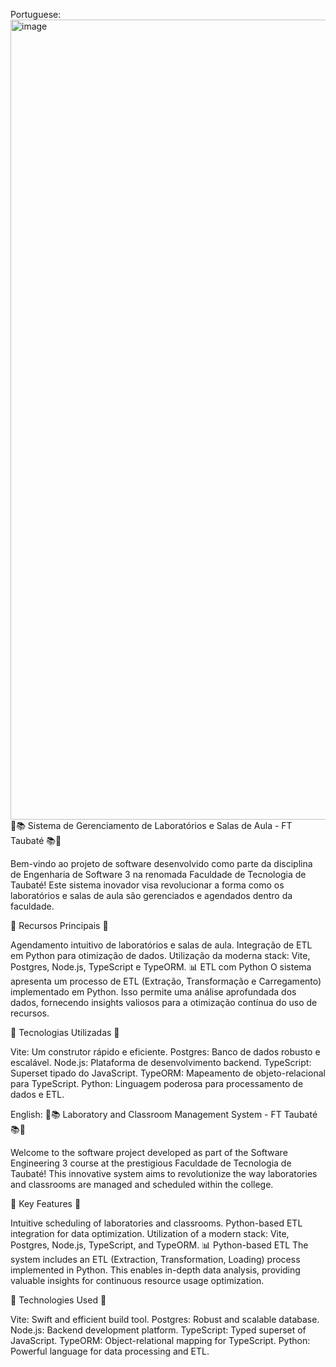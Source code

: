 Portuguese:
<img width="1280" alt="image" src="https://github.com/isaac-goncalves/gerenciamento-de-salas-V0.1/assets/82903174/7940b3fb-c671-4e33-8829-810ea8d6a115">
🔬📚 Sistema de Gerenciamento de Laboratórios e Salas de Aula - FT Taubaté 📚🔬

Bem-vindo ao projeto de software desenvolvido como parte da disciplina de Engenharia de Software 3 na renomada Faculdade de Tecnologia de Taubaté! Este sistema inovador visa revolucionar a forma como os laboratórios e salas de aula são gerenciados e agendados dentro da faculdade.

🚀 Recursos Principais 🚀

Agendamento intuitivo de laboratórios e salas de aula.
Integração de ETL em Python para otimização de dados.
Utilização da moderna stack: Vite, Postgres, Node.js, TypeScript e TypeORM.
📊 ETL com Python
O sistema apresenta um processo de ETL (Extração, Transformação e Carregamento) implementado em Python. Isso permite uma análise aprofundada dos dados, fornecendo insights valiosos para a otimização contínua do uso de recursos.

🔧 Tecnologias Utilizadas 🔧

Vite: Um construtor rápido e eficiente.
Postgres: Banco de dados robusto e escalável.
Node.js: Plataforma de desenvolvimento backend.
TypeScript: Superset tipado do JavaScript.
TypeORM: Mapeamento de objeto-relacional para TypeScript.
Python: Linguagem poderosa para processamento de dados e ETL.

English:
🔬📚 Laboratory and Classroom Management System - FT Taubaté 📚🔬

Welcome to the software project developed as part of the Software Engineering 3 course at the prestigious Faculdade de Tecnologia de Taubaté! This innovative system aims to revolutionize the way laboratories and classrooms are managed and scheduled within the college.

🚀 Key Features 🚀

Intuitive scheduling of laboratories and classrooms.
Python-based ETL integration for data optimization.
Utilization of a modern stack: Vite, Postgres, Node.js, TypeScript, and TypeORM.
📊 Python-based ETL
The system includes an ETL (Extraction, Transformation, Loading) process implemented in Python. This enables in-depth data analysis, providing valuable insights for continuous resource usage optimization.

🔧 Technologies Used 🔧

Vite: Swift and efficient build tool.
Postgres: Robust and scalable database.
Node.js: Backend development platform.
TypeScript: Typed superset of JavaScript.
TypeORM: Object-relational mapping for TypeScript.
Python: Powerful language for data processing and ETL.

